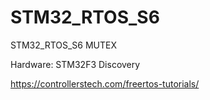 # STM32_RTOS_S6
STM32_RTOS_S6 MUTEX

Hardware: STM32F3 Discovery

https://controllerstech.com/freertos-tutorials/
